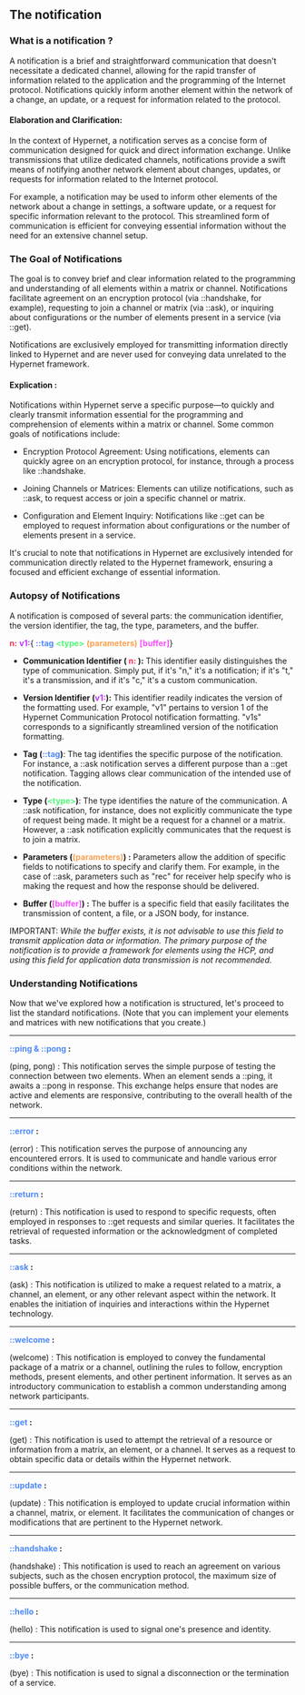 The notification
----

### What is a notification ?

A notification is a brief and straightforward communication that doesn't necessitate a dedicated channel, allowing for the rapid transfer of information related to the application and the programming of the Internet protocol. Notifications quickly inform another element within the network of a change, an update, or a request for information related to the protocol.

#### Elaboration and Clarification:

In the context of Hypernet, a notification serves as a concise form of communication designed for quick and direct information exchange. Unlike transmissions that utilize dedicated channels, notifications provide a swift means of notifying another network element about changes, updates, or requests for information related to the Internet protocol.

For example, a notification may be used to inform other elements of the network about a change in settings, a software update, or a request for specific information relevant to the protocol. This streamlined form of communication is efficient for conveying essential information without the need for an extensive channel setup.

### The Goal of Notifications

The goal is to convey brief and clear information related to the programming and understanding of all elements within a matrix or channel. Notifications facilitate agreement on an encryption protocol (via ::handshake, for example), requesting to join a channel or matrix (via ::ask), or inquiring about configurations or the number of elements present in a service (via ::get).

Notifications are exclusively employed for transmitting information directly linked to Hypernet and are never used for conveying data unrelated to the Hypernet framework.

#### Explication :

Notifications within Hypernet serve a specific purpose—to quickly and clearly transmit information essential for the programming and comprehension of elements within a matrix or channel. Some common goals of notifications include:

- Encryption Protocol Agreement: Using notifications, elements can quickly agree on an encryption protocol, for instance, through a process like ::handshake.

- Joining Channels or Matrices: Elements can utilize notifications, such as ::ask, to request access or join a specific channel or matrix.

- Configuration and Element Inquiry: Notifications like ::get can be employed to request information about configurations or the number of elements present in a service.

It's crucial to note that notifications in Hypernet are exclusively intended for communication directly related to the Hypernet framework, ensuring a focused and efficient exchange of essential information.

### Autopsy of Notifications

A notification is composed of several parts: the communication identifier, the version identifier, the tag, the type, parameters, and the buffer.

<span style="color:#FF3156"> **n:**</span>
<span style="color:#BD31FF">**v1:**</span>{
<span style="color:#4F89FA">**::tag**</span>
<span style="color:#4FFA75">**\<type>**</span>
<span style="color:#FAA14F">**(parameters)**</span>
<span style="color:#F64FFA">**[buffer]**</span>}


- **Communication Identifier (<span style="color:#FF3156"> **n:**</span> ):** This identifier easily distinguishes the type of communication. Simply put, if it's "n," it's a notification; if it's "t," it's a transmission, and if it's "c," it's a custom communication.

- **Version Identifier (<span style="color:#BD31FF">**v1:**</span>):** This identifier readily indicates the version of the formatting used. For example, "v1" pertains to version 1 of the Hypernet Communication Protocol notification formatting. "v1s" corresponds to a significantly streamlined version of the notification formatting.

- **Tag (<span style="color:#4F89FA">::tag**</span>**)**: The tag identifies the specific purpose of the notification. For instance, a ::ask notification serves a different purpose than a ::get notification. Tagging allows clear communication of the intended use of the notification.

- **Type (<span style="color:#4FFA75">\<type></span>)**: The type identifies the nature of the communication. A ::ask notification, for instance, does not explicitly communicate the type of request being made. It might be a request for a channel or a matrix. However, a ::ask<joinMatrix> notification explicitly communicates that the request is to join a matrix.

- **Parameters (<span style="color:#FAA14F">(parameters)</span>) :** Parameters allow the addition of specific fields to notifications to specify and clarify them. For example, in the case of ::ask<joinMatrix>, parameters such as "rec" for receiver help specify who is making the request and how the response should be delivered.

- **Buffer (<span style="color:#F64FFA">[buffer]</span>) :** The buffer is a specific field that easily facilitates the transmission of content, a file, or a JSON body, for instance. 

IMPORTANT: *While the buffer exists, it is not advisable to use this field to transmit application data or information. The primary purpose of the notification is to provide a framework for elements using the HCP, and using this field for application data transmission is not recommended.*



### Understanding Notifications

Now that we've explored how a notification is structured, let's proceed to list the standard notifications. (Note that you can implement your elements and matrices with new notifications that you create.)

----
**<span style="color:#4F89FA">::ping & ::pong</span> :**

(ping, pong) : This notification serves the simple purpose of testing the connection between two elements. When an element sends a ::ping, it awaits a ::pong in response. This exchange helps ensure that nodes are active and elements are responsive, contributing to the overall health of the network.

----
**<span style="color:#4F89FA">::error</span> :**

(error) : This notification serves the purpose of announcing any encountered errors. It is used to communicate and handle various error conditions within the network.

----
**<span style="color:#4F89FA">::return</span> :**

(return) : This notification is used to respond to specific requests, often employed in responses to ::get requests and similar queries. It facilitates the retrieval of requested information or the acknowledgment of completed tasks.

----
**<span style="color:#4F89FA">::ask</span> :**

(ask) : This notification is utilized to make a request related to a matrix, a channel, an element, or any other relevant aspect within the network. It enables the initiation of inquiries and interactions within the Hypernet technology.

----
**<span style="color:#4F89FA">::welcome</span> :**

(welcome) : This notification is employed to convey the fundamental package of a matrix or a channel, outlining the rules to follow, encryption methods, present elements, and other pertinent information. It serves as an introductory communication to establish a common understanding among network participants.

----
**<span style="color:#4F89FA">::get</span> :**

(get) : This notification is used to attempt the retrieval of a resource or information from a matrix, an element, or a channel. It serves as a request to obtain specific data or details within the Hypernet network.

----
**<span style="color:#4F89FA">::update</span> :**

(update) : This notification is employed to update crucial information within a channel, matrix, or element. It facilitates the communication of changes or modifications that are pertinent to the Hypernet network.

----
**<span style="color:#4F89FA">::handshake</span> :**

(handshake) : This notification is used to reach an agreement on various subjects, such as the chosen encryption protocol, the maximum size of possible buffers, or the communication method.

----
**<span style="color:#4F89FA">::hello</span> :**

(hello) : This notification is used to signal one's presence and identity.

----
**<span style="color:#4F89FA">::bye</span> :**

(bye) : This notification is used to signal a disconnection or the termination of a service.
